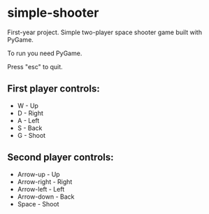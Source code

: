 # simple-shooter

First-year project. 
Simple two-player space shooter game built with PyGame. 

To run you need PyGame.

Press "esc" to quit.

## First player controls:
- W - Up
- D - Right
- A - Left
- S - Back
- G - Shoot

## Second player controls:
- Arrow-up - Up
- Arrow-right - Right
- Arrow-left - Left
- Arrow-down - Back
- Space - Shoot
